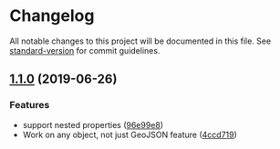 # Changelog

All notable changes to this project will be documented in this file. See [standard-version](https://github.com/conventional-changelog/standard-version) for commit guidelines.

## [1.1.0](https://github.com/gmaclennan/compile-filter/compare/v1.0.0...v1.1.0) (2019-06-26)


### Features

* support nested properties ([96e99e8](https://github.com/gmaclennan/compile-filter/commit/96e99e8))
* Work on any object, not just GeoJSON feature ([4ccd719](https://github.com/gmaclennan/compile-filter/commit/4ccd719))

